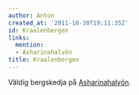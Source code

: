 ```yaml
---
author: Anton
created_at: '2011-10-30T19:11:35Z'
id: Kraalenbergen
links:
  mention:
  - Asharinahalvön
title: Kraalenbergen
---
```


Väldig bergskedja på [Asharinahalvön].

  [Asharinahalvön]: Asharinahalvön
